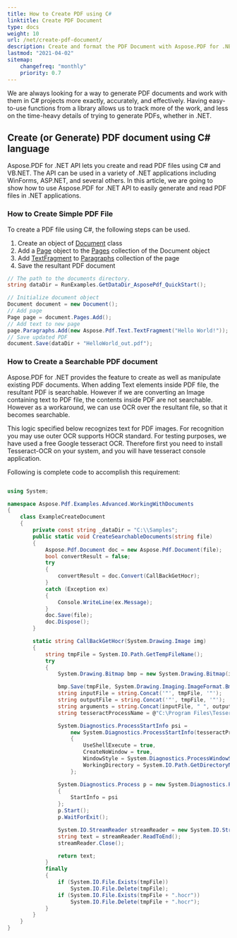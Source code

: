 ```yaml
---
title: How to Create PDF using C#
linktitle: Create PDF Document
type: docs
weight: 10
url: /net/create-pdf-document/
description: Create and format the PDF Document with Aspose.PDF for .NET.
lastmod: "2021-04-02"
sitemap:
    changefreq: "monthly"
    priority: 0.7
---
```


<script type="application/ld+json">
{
    "@context": "https://schema.org",
    "@type": "TechArticle",
    "headline": "How to Create PDF using C#",
    "alternativeHeadline": "Create (or Generate) PDF document using C# language",
    "author": {
        "@type": "Person",
        "name":"Andriy Andrukhovskiy",
        "givenName": "Andriy",
        "familyName": "Andrukhovskiy",
        "url":"https://www.linkedin.com/in/andruhovski/"
    },
    "genre": "pdf document generation",
    "keywords": "pdf, c#, document generation",
    "wordcount": "302",
    "proficiencyLevel":"Beginner",
    "publisher": {
        "@type": "Organization",
        "name": "Aspose.PDF Doc Team",
        "url": "https://products.aspose.com/pdf",
        "logo": "https://www.aspose.cloud/templates/aspose/img/products/pdf/aspose_pdf-for-net.svg",
        "alternateName": "Aspose",
        "sameAs": [
            "https://facebook.com/aspose.pdf/",
            "https://twitter.com/asposepdf",
            "https://www.youtube.com/channel/UCmV9sEg_QWYPi6BJJs7ELOg/featured",
            "https://www.linkedin.com/company/aspose",
            "https://stackoverflow.com/questions/tagged/aspose",
            "https://aspose.quora.com/",
            "https://aspose.github.io/"
        ],
        "contactPoint": [
            {
                "@type": "ContactPoint",
                "telephone": "+1 903 306 1676",
                "contactType": "sales",
                "areaServed": "US",
                "availableLanguage": "en"
            },
            {
                "@type": "ContactPoint",
                "telephone": "+44 141 628 8900",
                "contactType": "sales",
                "areaServed": "GB",
                "availableLanguage": "en"
            },
            {
                "@type": "ContactPoint",
                "telephone": "+61 2 8006 6987",
                "contactType": "sales",
                "areaServed": "AU",
                "availableLanguage": "en"
            }
        ]
    },
    "url": "https://docs.aspose.com/pdf/net/create-pdf-document/",
    "mainEntityOfPage": {
        "@type": "WebPage",
        "@id": "https://docs.aspose.com/pdf/net/create-pdf-document/"
    },
    "dateModified": "2022-02-04",
    "description": "Create and format the PDF Document with Aspose.PDF for .NET."
}
</script>

We are always looking for a way to generate PDF documents and work with them in C# projects more exactly, accurately, and effectively. Having easy-to-use functions from a library allows us to track more of the work, and less on the time-heavy details of trying to generate PDFs, whether in .NET.

## Create (or Generate) PDF document using C# language

Aspose.PDF for .NET API lets you create and read PDF files using C# and VB.NET. The API can be used in a variety of .NET applications including WinForms, ASP.NET, and several others. In this article, we are going to show how to use Aspose.PDF for .NET API to easily generate and read PDF files in .NET applications.

### How to Create Simple PDF File

To create a PDF file using C#, the following steps can be used.

1. Create an object of [Document](https://apireference.aspose.com/pdf/net/aspose.pdf/document) class
1. Add a [Page](https://apireference.aspose.com/pdf/net/aspose.pdf/page) object to the [Pages](https://apireference.aspose.com/pdf/net/aspose.pdf/document/properties/pages) collection of the Document object
1. Add [TextFragment](https://apireference.aspose.com/pdf/net/aspose.pdf.text/textfragment) to [Paragraphs](https://apireference.aspose.com/pdf/net/aspose.pdf/page/properties/paragraphs) collection of the page
1. Save the resultant PDF document

```csharp
// The path to the documents directory.
string dataDir = RunExamples.GetDataDir_AsposePdf_QuickStart();

// Initialize document object
Document document = new Document();
// Add page
Page page = document.Pages.Add();
// Add text to new page
page.Paragraphs.Add(new Aspose.Pdf.Text.TextFragment("Hello World!"));
// Save updated PDF
document.Save(dataDir + "HelloWorld_out.pdf");
```

### How to Create a Searchable PDF document

Aspose.PDF for .NET provides the feature to create as well as manipulate existing PDF documents. When adding Text elements inside PDF file, the resultant PDF is searchable. However if we are converting an Image containing text to PDF file, the contents inside PDF are not searchable. However as a workaround, we can use OCR over the resultant file, so that it becomes searchable.

This logic specified below recognizes text for PDF images. For recognition you may use outer OCR supports HOCR standard. For testing purposes, we have used a free Google tesseract OCR. Therefore first you need to install Tesseract-OCR on your system, and you will have tesseract console application.

Following is complete code to accomplish this requirement:

```csharp

using System;

namespace Aspose.Pdf.Examples.Advanced.WorkingWithDocuments
{
    class ExampleCreateDocument
    {
        private const string _dataDir = "C:\\Samples";
        public static void CreateSearchableDocuments(string file)
        {
            Aspose.Pdf.Document doc = new Aspose.Pdf.Document(file);
            bool convertResult = false;
            try
            {
                convertResult = doc.Convert(CallBackGetHocr);
            }
            catch (Exception ex)
            {
                Console.WriteLine(ex.Message);
            }
            doc.Save(file);
            doc.Dispose();
        }

        static string CallBackGetHocr(System.Drawing.Image img)
        {
            string tmpFile = System.IO.Path.GetTempFileName();
            try
            {
                System.Drawing.Bitmap bmp = new System.Drawing.Bitmap(img);

                bmp.Save(tmpFile, System.Drawing.Imaging.ImageFormat.Bmp);
                string inputFile = string.Concat('"', tmpFile, '"');
                string outputFile = string.Concat('"', tmpFile, '"');
                string arguments = string.Concat(inputFile, " ", outputFile, " -l eng hocr");
                string tesseractProcessName = @"C:\Program Files\Tesseract-OCR\Tesseract.exe";

                System.Diagnostics.ProcessStartInfo psi =
                    new System.Diagnostics.ProcessStartInfo(tesseractProcessName, arguments)
                    {
                        UseShellExecute = true,
                        CreateNoWindow = true,
                        WindowStyle = System.Diagnostics.ProcessWindowStyle.Hidden,
                        WorkingDirectory = System.IO.Path.GetDirectoryName(tesseractProcessName)
                    };

                System.Diagnostics.Process p = new System.Diagnostics.Process
                {
                    StartInfo = psi
                };
                p.Start();
                p.WaitForExit();

                System.IO.StreamReader streamReader = new System.IO.StreamReader(tmpFile + ".hocr");
                string text = streamReader.ReadToEnd();
                streamReader.Close();

                return text;
            }
            finally
            {
                if (System.IO.File.Exists(tmpFile))
                    System.IO.File.Delete(tmpFile);
                if (System.IO.File.Exists(tmpFile + ".hocr"))
                    System.IO.File.Delete(tmpFile + ".hocr");
            }
        }
    }
}
```

<script type="application/ld+json">
{
    "@context": "http://schema.org",
    "@type": "SoftwareApplication",
    "name": "Aspose.PDF for .NET Library",
    "image": "https://www.aspose.cloud/templates/aspose/img/products/pdf/aspose_pdf-for-net.svg",
    "url": "https://www.aspose.com/",
    "publisher": {
        "@type": "Organization",
        "name": "Aspose.PDF",
        "url": "https://products.aspose.com/pdf",
        "logo": "https://www.aspose.cloud/templates/aspose/img/products/pdf/aspose_pdf-for-net.svg",
        "alternateName": "Aspose",
        "sameAs": [
            "https://facebook.com/aspose.pdf/",
            "https://twitter.com/asposepdf",
            "https://www.youtube.com/channel/UCmV9sEg_QWYPi6BJJs7ELOg/featured",
            "https://www.linkedin.com/company/aspose",
            "https://stackoverflow.com/questions/tagged/aspose",
            "https://aspose.quora.com/",
            "https://aspose.github.io/"
        ],
        "contactPoint": [
            {
                "@type": "ContactPoint",
                "telephone": "+1 903 306 1676",
                "contactType": "sales",
                "areaServed": "US",
                "availableLanguage": "en"
            },
            {
                "@type": "ContactPoint",
                "telephone": "+44 141 628 8900",
                "contactType": "sales",
                "areaServed": "GB",
                "availableLanguage": "en"
            },
            {
                "@type": "ContactPoint",
                "telephone": "+61 2 8006 6987",
                "contactType": "sales",
                "areaServed": "AU",
                "availableLanguage": "en"
            }
        ]
    },
    "offers": {
        "@type": "Offer",
        "price": "1199",
        "priceCurrency": "USD"
    },
    "applicationCategory": "PDF Manipulation Library for .NET",
    "downloadUrl": "https://www.nuget.org/packages/Aspose.PDF/",
    "operatingSystem": "Windows, MacOS, Linux",
    "screenshot": "https://docs.aspose.com/pdf/net/create-pdf-document/screenshot.png",
    "softwareVersion": "2022.1",
    "aggregateRating": {
        "@type": "AggregateRating",
        "ratingValue": "5",
        "ratingCount": "16"
    }
}
</script>
